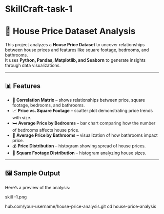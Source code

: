 # SkillCraft-task-1
# 🏡 House Price Dataset Analysis

This project analyzes a **House Price Dataset** to uncover relationships between house prices and features like square footage, bedrooms, and bathrooms.  
It uses **Python, Pandas, Matplotlib, and Seaborn** to generate insights through data visualizations.

---

## 📊 Features

- 🔗 **Correlation Matrix** – shows relationships between price, square footage, bedrooms, and bathrooms.  
- 📈 **Price vs. Square Footage** – scatter plot demonstrating price trends with size.  
- 🛏️ **Average Price by Bedrooms** – bar chart comparing how the number of bedrooms affects house price.  
- 🛁 **Average Price by Bathrooms** – visualization of how bathrooms impact price.  
- 💰 **Price Distribution** – histogram showing spread of house prices.  
- 📐 **Square Footage Distribution** – histogram analyzing house sizes.

---

## 🖼️ Sample Output

Here’s a preview of the analysis:

skill -1.png

hub.com/your-username/house-price-analysis.git
   cd house-price-analysis
